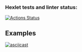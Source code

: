 ### Hexlet tests and linter status:
[![Actions Status](https://github.com/WoorNir/php-project-48/actions/workflows/hexlet-check.yml/badge.svg)](https://github.com/WoorNir/php-project-48/actions)

## Examples
[![asciicast](https://asciinema.org/a/CFi70jHmNYs3ndroQe7d1D4SJ.svg)](https://asciinema.org/a/CFi70jHmNYs3ndroQe7d1D4SJ)

